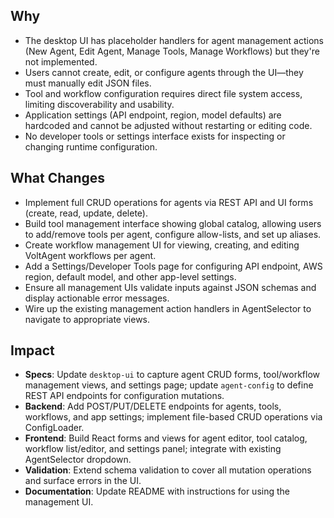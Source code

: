 ## Why

- The desktop UI has placeholder handlers for agent management actions (New Agent, Edit Agent, Manage Tools, Manage Workflows) but they're not implemented.
- Users cannot create, edit, or configure agents through the UI—they must manually edit JSON files.
- Tool and workflow configuration requires direct file system access, limiting discoverability and usability.
- Application settings (API endpoint, region, model defaults) are hardcoded and cannot be adjusted without restarting or editing code.
- No developer tools or settings interface exists for inspecting or changing runtime configuration.

## What Changes

- Implement full CRUD operations for agents via REST API and UI forms (create, read, update, delete).
- Build tool management interface showing global catalog, allowing users to add/remove tools per agent, configure allow-lists, and set up aliases.
- Create workflow management UI for viewing, creating, and editing VoltAgent workflows per agent.
- Add a Settings/Developer Tools page for configuring API endpoint, AWS region, default model, and other app-level settings.
- Ensure all management UIs validate inputs against JSON schemas and display actionable error messages.
- Wire up the existing management action handlers in AgentSelector to navigate to appropriate views.

## Impact

- **Specs**: Update `desktop-ui` to capture agent CRUD forms, tool/workflow management views, and settings page; update `agent-config` to define REST API endpoints for configuration mutations.
- **Backend**: Add POST/PUT/DELETE endpoints for agents, tools, workflows, and app settings; implement file-based CRUD operations via ConfigLoader.
- **Frontend**: Build React forms and views for agent editor, tool catalog, workflow list/editor, and settings panel; integrate with existing AgentSelector dropdown.
- **Validation**: Extend schema validation to cover all mutation operations and surface errors in the UI.
- **Documentation**: Update README with instructions for using the management UI.
